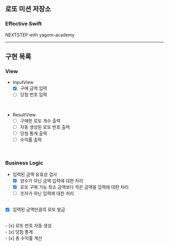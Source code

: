 ## 로또 미션 저장소
### Effective Swift
NEXTSTEP with yagom-academy

---

## 구현 목록

### View
- InputView
    - [x] 구매 금액 입력
    - [ ] 당첨 번호 입력

<br/>

- ResultView
    - [ ] 구매한 로또 개수 출력
    - [ ] 자동 생성된 로또 번호 출력
    - [ ] 당첨 통계 출력
    - [ ] 수익률 출력

<br/>

### Business Logic
- 입력된 금액 유효성 검사
    - [x] 양수가 아닌 금액 입력에 대한 처리
    - [x] 로또 구매 가능 최소 금액보다 적은 금액을 입력에 대한 처리
    - [ ] 숫자가 아닌 입력에 대한 처리
    <br/>
- [x] 입력된 금액만큼의 로또 발급
<br/>
- [x] 로또 번호 자동 생성
<br/>
- [x] 당첨 통계
<br/>
- [x] 총 수익률 계산